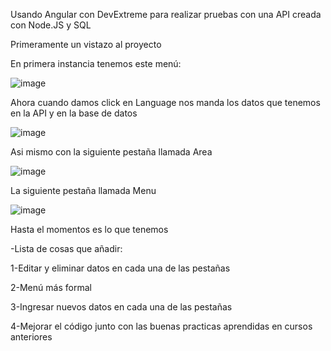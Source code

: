 Usando Angular con DevExtreme para realizar pruebas con una API creada con Node.JS y SQL 

Primeramente un vistazo al proyecto 

En primera instancia tenemos este menú:


![image](https://github.com/Helmut128/Test_Angular/assets/65142656/a04f2c82-215d-47c8-b2b3-49da33340688)

Ahora cuando damos click en Language nos manda los datos que tenemos en la API y en la base de datos

![image](https://github.com/Helmut128/Test_Angular/assets/65142656/d35f619a-3747-4489-b77e-b5a3f765f098)

Asi mismo con la siguiente pestaña llamada Area

![image](https://github.com/Helmut128/Test_Angular/assets/65142656/de070dc4-5fbc-4611-8e37-6b6ac19bc1f9)

La siguiente pestaña llamada Menu

![image](https://github.com/Helmut128/Test_Angular/assets/65142656/1da0c28b-bf2e-4d9d-9499-e2181c7f41df)

Hasta el momentos es lo que tenemos

-Lista de cosas que añadir:

1-Editar y eliminar datos en cada una de las pestañas

2-Menú más formal

3-Ingresar nuevos datos en cada una de las pestañas

4-Mejorar el código junto con las buenas practicas aprendidas en cursos anteriores
